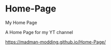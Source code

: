 # Home-Page
My Home Page


A Home Page for my YT channel

https://madman-modding.github.io/Home-Page/
